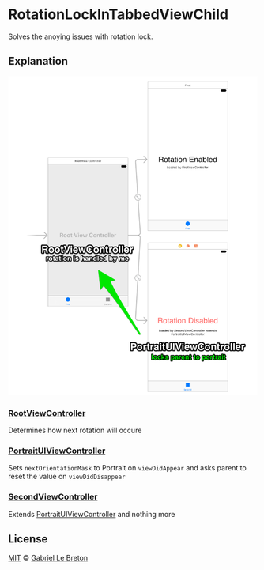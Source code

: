 # RotationLockInTabbedViewChild

Solves the anoying issues with rotation lock.

## Explanation

![Explanation](explanation.png)

### [RootViewController](RotationLockInTabbedViewChild/RootViewController.m)

Determines how next rotation will occure

### [PortraitUIViewController](RotationLockInTabbedViewChild/PortraitUIViewController.m)

Sets `nextOrientationMask` to Portrait on `viewDidAppear` and asks parent to reset the value on `viewDidDisappear`

### [SecondViewController](RotationLockInTabbedViewChild/SecondViewController.h)

Extends [PortraitUIViewController](RotationLockInTabbedViewChild/PortraitUIViewController.m) and nothing more

## License

[MIT](LICENSE.md) © [Gabriel Le Breton](https://gableroux.com)
